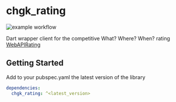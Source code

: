 # chgk_rating

<!--Add coverage and build buttons-->
![example workflow](https://github.com/vmpay/chgk_rating_dart/actions/workflows/main.yml/badge.svg)

Dart wrapper client for the competitive What? Where? When? rating [WebAPIRating](https://rating.chgk.info/api-doc)

## Getting Started

Add to your pubspec.yaml the latest version of the library

```yaml
dependencies:
  chgk_rating: ^<latest_version>
```
